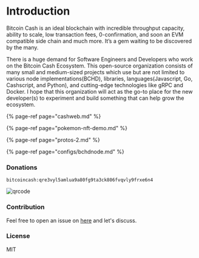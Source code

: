 # Introduction

Bitcoin Cash is an ideal blockchain with incredible throughput capacity, ability to scale, low transaction fees, 0-confirmation, and soon an EVM compatible side chain and much more. It’s a gem waiting to be discovered by the many.

There is a huge demand for Software Engineers and Developers who work on the Bitcoin Cash Ecosystem. This open-source organization consists of many small and medium-sized projects which use but are not limited to various node implementations\(BCHD\), libraries, languages\(Javascript, Go, Cashscript, and Python\), and cutting-edge technologies like gRPC and Docker. I hope that this organization will act as the go-to place for the new developer\(s\) to experiment and build something that can help grow the ecosystem.

{% page-ref page="cashweb.md" %}

{% page-ref page="pokemon-nft-demo.md" %}

{% page-ref page="protos-2.md" %}

{% page-ref page="configs/bchdnode.md" %}

###  Donations

`bitcoincash:qre3vyl5amlua9a80fg9ta3ck806fvqvly9frxe6n4`

![qrcode](https://user-images.githubusercontent.com/7335120/119320178-ec461980-bc98-11eb-9b05-a6f44d408034.png)

### Contribution

Feel free to open an issue on [here](https://github.com/cashkit/docs/issues) and let's discuss. 

### License

MIT

